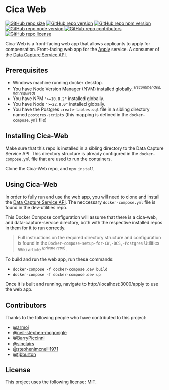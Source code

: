 # Cica Web

[![GitHub repo size](https://img.shields.io/github/repo-size/CriminalInjuriesCompensationAuthority/cica-web)](https://github.com/CriminalInjuriesCompensationAuthority/cica-web)
[![GitHub repo version](https://img.shields.io/github/package-json/v/CriminalInjuriesCompensationAuthority/cica-web)](https://github.com/CriminalInjuriesCompensationAuthority/cica-web/releases/latest)
[![GitHub repo npm version](https://img.shields.io/badge/npm_version->=10.8.2-blue)](https://github.com/CriminalInjuriesCompensationAuthority/cica-web/blob/master/package.json#L5)
[![GitHub repo node version](https://img.shields.io/badge/node_version->=22.8.0-blue)](https://github.com/CriminalInjuriesCompensationAuthority/cica-web/blob/master/package.json#L6)
[![GitHub repo contributors](https://img.shields.io/github/contributors/CriminalInjuriesCompensationAuthority/cica-web)](https://github.com/CriminalInjuriesCompensationAuthority/cica-web/graphs/contributors)
[![GitHub repo license](https://img.shields.io/github/package-json/license/CriminalInjuriesCompensationAuthority/cica-web)](https://github.com/CriminalInjuriesCompensationAuthority/cica-web/blob/master/LICENSE)

Cica-Web is a front-facing web app that allows applicants to apply for compensation. Front-facing web app for the [Apply](https://claim-criminal-injuries-compensation.service.justice.gov.uk/apply/) service. A consumer of the [Data Capture Service API](https://github.com/CriminalInjuriesCompensationAuthority/data-capture-service).

## Prerequisites

-   Windows machine running docker desktop.
-   You have Node Version Manager (NVM) installed globally. <sup>(_recommended, not required_)</sup>
-   You have NPM `">=10.8.2"` installed globally.
-   You have Node `">=22.8.0"` installed globally.
-   You have the Postgres `create-tables.sql` file in a sibling directory named `postgres-scripts` (this mapping is defined in the `docker-compose.yml` file)

## Installing Cica-Web

Make sure that this repo is installed in a sibling directory to the Data Capture Service API. This directory structure is already configured in the `docker-compose.yml` file that are used to run the containers.

Clone the Cica-Web repo, and `npm install`

## Using Cica-Web

In order to fully run and use the web app, you will need to clone and install the [Data Capture Service API](https://github.com/CriminalInjuriesCompensationAuthority/data-capture-service). The neccessary `docker-compose.yml` file is found in the dev-utilities repo.

This Docker Compose configuration will assume that there is a cica-web, and data-capture-service directory, both with the respective installed repos in them for it to run correctly.

> Full instructions on the required directory structure and configuration is found in the `Docker-compose-setup-for-CW,-DCS,-Postgres` Utilities Wiki article <sup>(_private repo_)</sup>.

To build and run the web app, run these commands:

-   `docker-compose -f docker-compose.dev build`
-   `docker-compose -f docker-compose.dev up`

Once it is built and running, navigate to http://localhost:3000/apply to use the web app.

## Contributors

Thanks to the following people who have contributed to this project:

-   [@armoj](https://github.com/armoj)
-   [@neil-stephen-mcgonigle](https://github.com/neil-stephen-mcgonigle)
-   [@BarryPiccinni](https://github.com/BarryPiccinni)
-   [@sinclairs](https://github.com/sinclairs)
-   [@stephenjmcneill1971](https://github.com/stephenjmcneill1971)
-   [@tjbburton](https://github.com/tjbburton)

## License

This project uses the following license: MIT.

